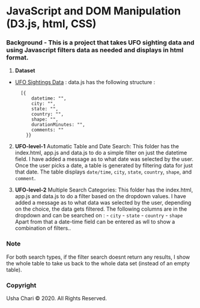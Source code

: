 # JavaScript and DOM Manipulation (D3.js, html, CSS)

###  Background - This is a project that takes UFO sighting data and using Javascript filters data as needed and displays in html format.

1. **Dataset**
* [UFO Sightings Data](/static/js/data.js)  : data.js has the following structure :

        [{
            datetime: "",
            city: "",
            state: "",
            country: "",
            shape: "",
            durationMinutes: "",
            comments: ""
          }}


2.  **UFO-level-1** 
Automatic Table and Date Search:
This folder has the index.html, app.js and data.js to do a simple filter on just the datetime field.  I have added a message as to what date was selected by the user.  Once the user picks a date, a table is generated by filtering data for just that date.  The table displays `date/time`, `city`, `state`, `country`, `shape`, and `comment`.


3. **UFO-level-2**
Multiple Search Categories:
This folder has the index.html, app.js and data.js to do a filter based on the dropdown values.  I have added a message as to what data was selected by the user, depending on the choice, the data gets filtered.  The following columns are in the dropdown and can be searched on :
            - `city`
            - `state`
            - `country`
            - `shape`
Apart from that a date-time field can be entered as wll to show a combination of filters..


### Note
For both search types, if the filter search doesnt return any results, I show the whole table to take us back to the whole data set (instead of an empty table).




### Copyright
Usha Chari © 2020. All Rights Reserved.
